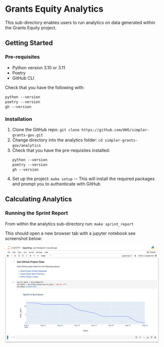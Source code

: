 # Grants Equity Analytics

This sub-directory enables users to run analytics on data generated within the Grants Equity project.

## Getting Started

### Pre-requisites

- Python version 3.10 or 3.11
- Poetry
- GitHub CLI

Check that you have the following with:

```
python --version
poetry --version
gh --version
```

### Installation

1. Clone the GitHub repo: `git clone https://github.com/HHS/simpler-grants-gov.git`
2. Change directory into the analytics folder: `cd simpler-grants-gov/analytics`
3. Check that you have the pre-requisites installed:
   ```
   python --version
   poetry --version
   gh --version
   ```
4. Set up the project: `make setup` -- This will install the required packages and prompt you to authenticate with GitHub

## Calculating Analytics

### Running the Sprint Report

From within the analytics sub-directory run: `make sprint_report`

This should open a new browser tab with a jupyter notebook see screenshot below:

![Screenshot of jupyter notebook](static/reporting-notebook-screenshot.png)
